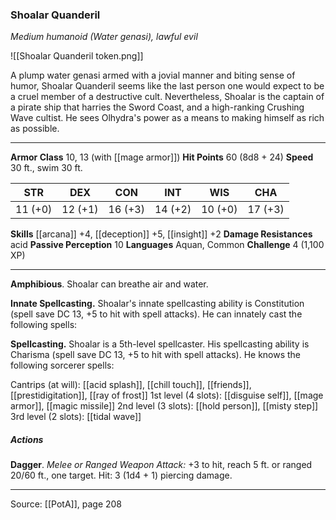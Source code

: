 ### Shoalar Quanderil
_Medium humanoid (Water genasi), lawful evil_

![[Shoalar Quanderil token.png]]

A plump water genasi armed with a jovial manner and biting sense of humor, Shoalar Quanderil seems like the last person one would expect to be a cruel member of a destructive cult. Nevertheless, Shoalar is the captain of a pirate ship that harries the Sword Coast, and a high-ranking Crushing Wave cultist. He sees Olhydra's power as a means to making himself as rich as possible.






---

**Armor Class** 10, 13 (with [[mage armor]])
**Hit Points** 60 (8d8 + 24)
**Speed** 30 ft., swim 30 ft.

| STR     | DEX     | CON     | INT     | WIS     | CHA     |
|---------|---------|---------|---------|---------|---------|
| 11 (+0) | 12 (+1) | 16 (+3) | 14 (+2) | 10 (+0) | 17 (+3) |

**Skills** [[arcana]] +4, [[deception]] +5, [[insight]] +2
**Damage Resistances** acid
**Passive Perception** 10
**Languages** Aquan, Common
**Challenge** 4 (1,100 XP)

---

**Amphibious**. Shoalar can breathe air and water.

**Innate Spellcasting.** Shoalar's innate spellcasting ability is Constitution (spell save DC 13, +5 to hit with spell attacks). He can innately cast the following spells:

**Spellcasting.** Shoalar is a 5th-level spellcaster. His spellcasting ability is Charisma (spell save DC 13, +5 to hit with spell attacks). He knows the following sorcerer spells:

Cantrips (at will): [[acid splash]], [[chill touch]], [[friends]], [[prestidigitation]], [[ray of frost]]
1st level (4 slots): [[disguise self]], [[mage armor]], [[magic missile]]
2nd level (3 slots): [[hold person]], [[misty step]]
3rd level (2 slots): [[tidal wave]]

##### Actions
**Dagger**. _Melee or Ranged Weapon Attack:_ +3 to hit, reach 5 ft. or ranged 20/60 ft., one target. Hit: 3 (1d4 + 1) piercing damage.


---

Source: [[PotA]], page 208